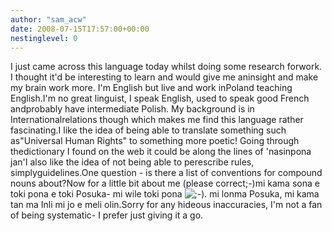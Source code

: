 ```yaml
---
author: "sam_acw"
date: 2008-07-15T17:57:00+00:00
nestinglevel: 0
---
```

I just came across this language today whilst doing some research forwork. I thought it'd be interesting to learn and would give me aninsight and make my brain work more. I'm English but live and work inPoland teaching English.I'm no great linguist, I speak English, used to speak good French andprobably have intermediate Polish. My background is in Internationalrelations though which makes me find this language rather fascinating.I like the idea of being able to translate something such as"Universal Human Rights" to something more poetic! Going through thedictionary I found on the web it could be along the lines of 'nasinpona jan'I also like the idea of not being able to perescribe rules, simplyguidelines.One question - is there a list of conventions for compound nouns about?Now for a little bit about me (please correct;-)mi kama sona e toki pona e toki Posuka- mi wile toki pona ![;-)](images/smilies/icon_e_wink.gif "Wink"). mi lonma Posuka, mi kama tan ma Inli mi jo e meli olin.Sorry for any hideous inaccuracies, I'm not a fan of being systematic- I prefer just giving it a go.